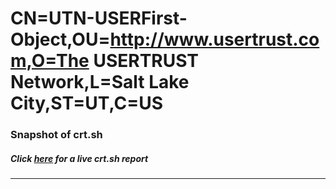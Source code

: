 # CN=UTN-USERFirst-Object,OU=http://www.usertrust.com,O=The USERTRUST Network,L=Salt Lake City,ST=UT,C=US
### Snapshot of crt.sh
##### Click [here](https://crt.sh/?q=Serial_08C35FCC44DDED7C5EB12F453948FD32) for a live crt.sh report

---
